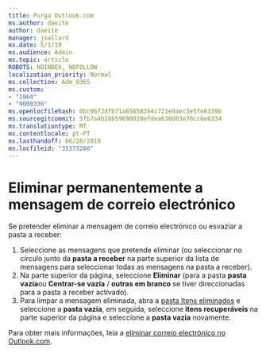 ```yaml
---
title: Purga Outlook.com
ms.author: daeite
author: daeite
manager: joallard
ms.date: 5/1/19
ms.audience: Admin
ms.topic: article
ROBOTS: NOINDEX, NOFOLLOW
localization_priority: Normal
ms.collection: Adm_O365
ms.custom:
- "1964"
- "9000336"
ms.openlocfilehash: 0bc0672dfb71a65858264c721e9aec3e5fe6339b
ms.sourcegitcommit: 5fb7a4b28859690020efdea630d03e70cc0e6334
ms.translationtype: MT
ms.contentlocale: pt-PT
ms.lasthandoff: 06/28/2019
ms.locfileid: "35373280"
---
```

# <a name="permanently-delete-email"></a>Eliminar permanentemente a mensagem de correio electrónico

Se pretender eliminar a mensagem de correio electrónico ou esvaziar a pasta a receber:

1. Seleccione as mensagens que pretende eliminar (ou seleccionar no círculo junto da **pasta a receber** na parte superior da lista de mensagens para seleccionar todas as mensagens na pasta a receber).
1. Na parte superior da página, seleccione **Eliminar** (para a pasta **pasta vazia**ou **Centrar-se vazia** / **outras em branco** se tiver direccionadas para a pasta a receber activado).
1. Para limpar a mensagem eliminada, abra a [pasta Itens eliminados](https://outlook.live.com/mail/deleteditems) e seleccione a **pasta vazia**, em seguida, seleccione **itens recuperáveis** na parte superior da página e seleccione a **pasta vazia** novamente.

Para obter mais informações, leia a [eliminar correio electrónico no Outlook.com](https://support.office.com/article/a9b63739-5392-412a-8e9a-d4b02708dee4).